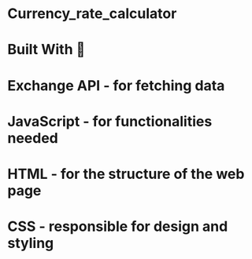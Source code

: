# Currency_rate_calculator

# Built With 🔨
# Exchange API - for fetching data
# JavaScript - for functionalities needed
# HTML - for the structure of the web page
# CSS - responsible for design and styling
